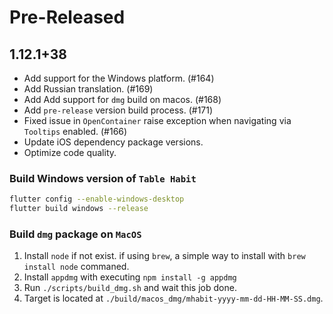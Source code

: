 # Pre-Released

## 1.12.1+38

- Add support for the Windows platform. (#164)
- Add Russian translation. (#169)
- Add Add support for `dmg` build on macos. (#168)
- Add `pre-release` version build process. (#171)
- Fixed issue in `OpenContainer` raise exception when navigating via `Tooltips` enabled. (#166)
- Update iOS dependency package versions.
- Optimize code quality.

### Build Windows version of `Table Habit`

```sh
flutter config --enable-windows-desktop
flutter build windows --release
```

### Build `dmg` package on `MacOS`

1. Install `node` if not exist. if using `brew`, a simple way to install with `brew install node` commaned.
2. Install `appdmg` with executing `npm install -g appdmg`
3. Run `./scripts/build_dmg.sh` and wait this job done.
4. Target is located at `./build/macos_dmg/mhabit-yyyy-mm-dd-HH-MM-SS.dmg`.

